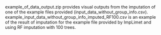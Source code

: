 example_of_data_output.zip provides visual outputs from the imputation of one of the example files provided (input_data_without_group_info.csv).
example_input_data_without_group_info_imputed_RF100.csv is an example of the result of imputation for the example file provided by ImpLimet and using RF imputation with 100 trees.
